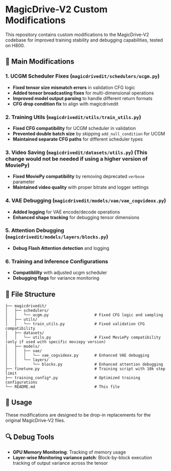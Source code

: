 # MagicDrive-V2 Custom Modifications

This repository contains custom modifications to the MagicDrive-V2 codebase for improved training stability and debugging capabilities, tested on H800.

## 🔧 Main Modifications

### 1. UCGM Scheduler Fixes (`magicdrivedit/schedulers/ucgm.py`)
- **Fixed tensor size mismatch errors** in validation CFG logic
- **Added tensor broadcasting fixes** for multi-dimensional operations
- **Improved model output parsing** to handle different return formats
- **CFG drop condition fix** to align with magicdrivedit

### 2. Training Utils (`magicdrivedit/utils/train_utils.py`)
- **Fixed CFG compatibility** for UCGM scheduler in validation
- **Prevented double batch size** by skipping `add_null_condition` for UCGM
- **Maintained separate CFG paths** for different scheduler types

### 3. Video Saving (`magicdrivedit/datasets/utils.py`) (This change would not be needed if using a higher version of MoviePy)
- **Fixed MoviePy compatibility** by removing deprecated `verbose` parameter
- **Maintained video quality** with proper bitrate and logger settings

### 4. VAE Debugging (`magicdrivedit/models/vae/vae_cogvideox.py`)
- **Added logging** for VAE encode/decode operations
- **Enhanced shape tracking** for debugging tensor dimensions

### 5. Attention Debugging (`magicdrivedit/models/layers/blocks.py`)
- **Debug Flash Attention detection** and logging

### 6. Training and Inference Configurations
- **Compatiblilty** with adjusted ucgm scheduler
- **Debugging flags** for variance monitoring

## 📁 File Structure

```
├── magicdrivedit/
│   ├── schedulers/
│   │   └── ucgm.py                    # Fixed CFG logic and sampling
│   ├── utils/
│   │   └── train_utils.py             # Fixed validation CFG compatibility
│   ├── datasets/
│   │   └── utils.py                   # Fixed MoviePy compatibility (only if used with specific moviepy version)
│   ├── models/
│   │   ├── vae/
│   │   │   └── vae_cogvideox.py       # Enhanced VAE debugging
│   │   └── layers/
│   │       └── blocks.py              # Enhanced attention debugging
├── finetune.py                        # Training script with 10k step limit
├── training_config*.py                # Optimized training configurations
└── README.md                          # This file
```

## 🚀 Usage

These modifications are designed to be drop-in replacements for the original MagicDrive-V2 files.

## 🔍 Debug Tools

- **GPU Memory Monitoring**: Tracking of memory usage
- **Layer-wise Monitoring variance patch**: Block-by-block execution tracking of output variance across the tensor



